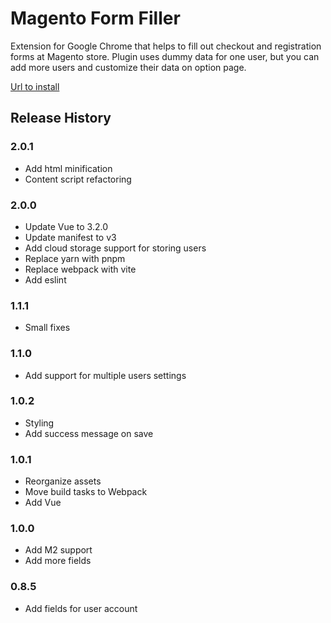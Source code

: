 # Magento Form Filler

Extension for Google Chrome that helps to fill out checkout and registration forms at Magento store.
Plugin uses dummy data for one user, but you can add more users and customize their data on option page.

[Url to install](https://chrome.google.com/webstore/detail/magento-form-filler/kgjadikbkhkijmjickblphfgjgjagged "Magento Form Filler")

## Release History

### 2.0.1

* Add html minification
* Content script refactoring

### 2.0.0

* Update Vue to 3.2.0
* Update manifest to v3
* Add cloud storage support for storing users
* Replace yarn with pnpm
* Replace webpack with vite
* Add eslint

### 1.1.1

* Small fixes

### 1.1.0

* Add support for multiple users settings

### 1.0.2

* Styling
* Add success message on save

### 1.0.1

* Reorganize assets
* Move build tasks to Webpack
* Add Vue

### 1.0.0

* Add M2 support
* Add more fields

### 0.8.5

* Add fields for user account
